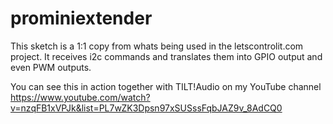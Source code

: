 # prominiextender

This sketch is a 1:1 copy from whats being used in the letscontrolit.com project. It receives i2c commands and translates them into GPIO output and even PWM outputs.

You can see this in action together with TILT!Audio on my YouTube channel https://www.youtube.com/watch?v=nzqFB1xVPJk&list=PL7wZK3Dpsn97xSUSssFqbJAZ9v_8AdCQ0 